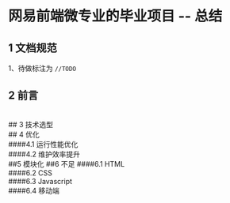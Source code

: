 # 网易前端微专业的毕业项目 -- 总结
## 1 文档规范
1、待做标注为 `//TODO`
## 2 前言
<br/>
## 3 技术选型
<br/>
## 4 优化
<br/>
####4.1 运行性能优化
<br/>
####4.2 维护效率提升
<br/>
##5 模块化 
##6 不足
####6.1 HTML
<br/>
####6.2 CSS
<br/>
####6.3 Javascript
<br/>
####6.4 移动端
<br/>
